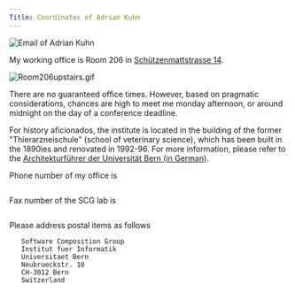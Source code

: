 ```yaml
---
Title: Coordinates of Adrian Kuhn
---
```


![Email of Adrian Kuhn](%base_url%/wiki/alumni/adriankuhn/email)

My working office is Room 206 in [Schützenmattstrasse 14](http://map.search.ch/bern/schuetzenmattstrasse-14). 

![Room206upstairs.gif](%assets_url%/files/4b/391bylgqz1cg35tko2ymvv79u5soin/room206upstairs.gif) <div class="clear"></div>

There are no guaranteed office times. However, based on pragmatic considerations, chances are high to meet me monday afternoon, or around midnight on the day of a conference deadline.

For history aficionados, the institute is located in the building of the former "Thierarzneischule" (school of veterinary science), which has been built in the 1890ies and renovated in 1992-96. For more information, please refer to the [Architekturführer der Universität Bern (in German)](http://www.bau.unibe.ch/architektur/engeh_tierspital/engeh_tierspital01.htm).

Phone number of my office is

```   +41 31 631 3547
```

Fax number of the SCG lab is

```   +41 31 631 3355
```

Please address postal items as follows

```   Adrian Kuhn
   Software Composition Group
   Institut fuer Informatik
   Universitaet Bern
   Neubrueckstr. 10
   CH-3012 Bern
   Switzerland
```
